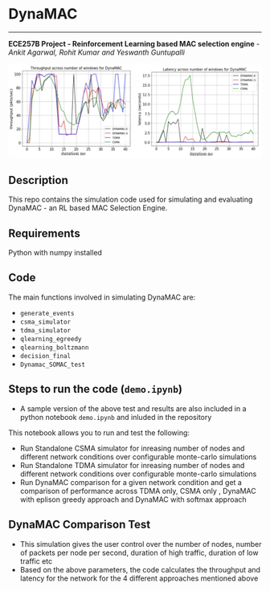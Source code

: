 # DynaMAC
---

**ECE257B Project - Reinforcement Learning based MAC selection engine** - *Ankit Agarwal, Rohit Kumar and Yeswanth Guntupalli*
<p style="text-align: center;"><img src="dynamac3.jpg" width=800 alt="DynaMAC Results"></p>


## Description
This repo contains the simulation code used for simulating and evaluating DynaMAC - an RL based MAC Selection Engine. 

## Requirements
Python with numpy installed

## Code
The main functions involved in simulating DynaMAC are:

- `generate_events`
- `csma_simulator`
- `tdma_simulator`
- `qlearning_egreedy`
- `qlearning_boltzmann`
- `decision_final`
- `Dynamac_SOMAC_test`

## Steps to run the code (`demo.ipynb`)

- A sample version of the above test and results are also included in a python notebook `demo.ipynb` and inluded in the repository

This notebook allows you to run and test the following:
- Run Standalone CSMA simulator for inreasing number of nodes and different network conditions over configurable monte-carlo simulations
- Run Standalone TDMA simulator for inreasing number of nodes and different network conditions over configurable monte-carlo simulations
- Run DynaMAC comparison for a given network condition and get a comparison of performance across TDMA only, CSMA only , DynaMAC with eplison greedy approach and DynaMAC with softmax approach

## DynaMAC Comparison Test

- This simulation gives the user control over the number of nodes, number of packets per node per second, duration of high traffic, duration of low traffic etc 
- Based on the above parameters, the code calculates the throughput and latency for the network for the 4 different approaches mentioned above 
